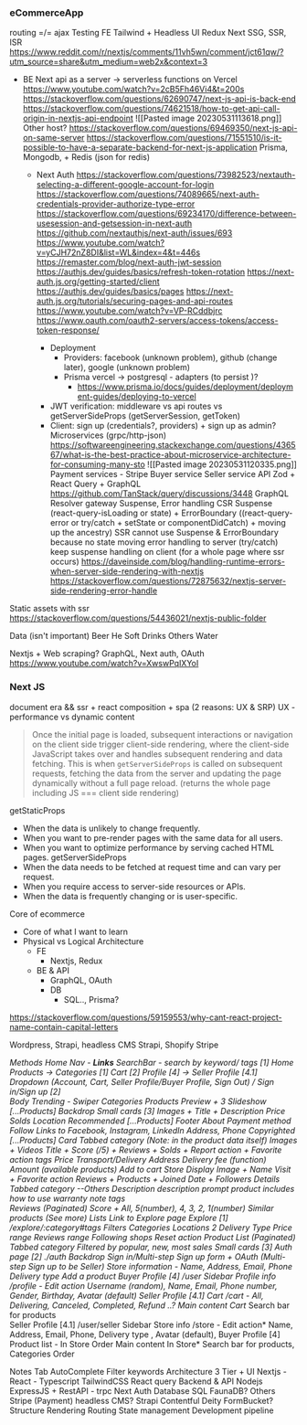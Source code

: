 
### eCommerceApp

routing =/= ajax 
Testing
FE
	Tailwind + Headless UI
	Redux
	Next SSG, SSR, ISR
		https://www.reddit.com/r/nextjs/comments/11vh5wn/comment/jct61qw/?utm_source=share&utm_medium=web2x&context=3
- BE
	Next api as a server -> serverless functions on Vercel
		https://www.youtube.com/watch?v=2cB5Fh46Vi4&t=200s
		https://stackoverflow.com/questions/62690747/next-js-api-is-back-end
		https://stackoverflow.com/questions/74621518/how-to-get-api-call-origin-in-nextjs-api-endpoint
		![[Pasted image 20230531113618.png]]
		Other host?
			https://stackoverflow.com/questions/69469350/next-js-api-on-same-server
			https://stackoverflow.com/questions/71551510/is-it-possible-to-have-a-separate-backend-for-next-js-application
	Prisma, Mongodb, + Redis (json for redis)
	- Next Auth 
		https://stackoverflow.com/questions/73982523/nextauth-selecting-a-different-google-account-for-login
		https://stackoverflow.com/questions/74089665/next-auth-credentials-provider-authorize-type-error
		https://stackoverflow.com/questions/69234170/difference-between-usesession-and-getsession-in-next-auth
		https://github.com/nextauthjs/next-auth/issues/693
		https://www.youtube.com/watch?v=yCJH72nZ8DI&list=WL&index=4&t=446s
		https://remaster.com/blog/next-auth-jwt-session
		https://authjs.dev/guides/basics/refresh-token-rotation
		https://next-auth.js.org/getting-started/client
		https://authjs.dev/guides/basics/pages
		https://next-auth.js.org/tutorials/securing-pages-and-api-routes
		https://www.youtube.com/watch?v=VP-RCddbjrc
		https://www.oauth.com/oauth2-servers/access-tokens/access-token-response/
		
		- Deployment 
			- Providers: facebook (unknown problem), github (change later), google (unknown problem) 
			- Prisma vercel -> postgresql - adapters (to persist )?
				- https://www.prisma.io/docs/guides/deployment/deployment-guides/deploying-to-vercel
		- JWT verification: middleware vs api routes vs getServerSideProps (getServerSession, getToken) 
		- Client: sign up (credentials?, providers) + sign up as admin?  
	Microservices (grpc/http-json)
		https://softwareengineering.stackexchange.com/questions/436567/what-is-the-best-practice-about-microservice-architecture-for-consuming-many-sto
		![[Pasted image 20230531120335.png]]
		Payment services - Stripe
		Buyer service
		Seller service
API
	Zod + React Query + GraphQL 
		https://github.com/TanStack/query/discussions/3448
		GraphQL Resolver gateway
	Suspense, Error handling
		CSR
			Suspense (react-query-isLoading or state) + ErrorBoundary ((react-query-error or try/catch + setState or componentDidCatch) + moving up the ancestry)
		SSR
			cannot use Suspense & ErrorBoundary because no state 
			moving error handling to server (try/catch)
			keep suspense handling on client (for a whole page where ssr occurs)
			https://daveinside.com/blog/handling-runtime-errors-when-server-side-rendering-with-nextjs
			https://stackoverflow.com/questions/72875632/nextjs-server-side-rendering-error-handle

Static assets with ssr https://stackoverflow.com/questions/54436021/nextjs-public-folder

Data (isn't important)
	Beer
		He
	Soft Drinks
	Others
		Water

Nextjs + Web scraping?
GraphQL, Next auth, OAuth
https://www.youtube.com/watch?v=XwswPqIXYoI

### Next JS
document era && ssr + react composition + spa (2 reasons: UX & SRP)
UX - performance vs dynamic content
> Once the initial page is loaded, subsequent interactions or navigation on the client side trigger client-side rendering, where the client-side JavaScript takes over and handles subsequent rendering and data fetching. This is when `getServerSideProps` is called on subsequent requests, fetching the data from the server and updating the page dynamically without a full page reload. (returns the whole page including JS === client side rendering)

getStaticProps
-   When the data is unlikely to change frequently.
-   When you want to pre-render pages with the same data for all users.
-   When you want to optimize performance by serving cached HTML pages.
getServerSideProps
-   When the data needs to be fetched at request time and can vary per request.
-   When you require access to server-side resources or APIs.
-   When the data is frequently changing or is user-specific.

Core of ecommerce
- Core of what I want to learn
- Physical vs Logical Architecture
	- FE
		- Nextjs, Redux 
	- BE & API
		- GraphQL, OAuth
		- DB
			- SQL.., Prisma?

https://stackoverflow.com/questions/59159553/why-cant-react-project-name-contain-capital-letters
	
Wordpress, Strapi, headless CMS Strapi, Shopify
Stripe

**Methods
	Home
		Nav - **Links**
			SearchBar - search by keyword/ tags [1]
			Home 
			Products -> Categories [1]
			Cart [2]
			Profile [4] -> Seller Profile [4.1] Dropdown (Account, Cart, Seller Profile/Buyer Profile, Sign Out) / Sign in/Sign up [2]  
		Body
			Trending - Swiper
			Categories
			Products Preview + 3
				Slideshow [...Products]
					Backdrop
					Small cards [3]
						Images + Title + Description
						Price
						Solds
						Location
			Recommended
				[...Products]
		Footer 
			About
			Payment method
			Follow
				Links to Facebook, Instagram, LinkedIn
				Address, Phone
			Copyrighted
	[...Products]
		Card 
			Tabbed category (Note: in the product data itself)
			Images + Videos
			Title + Score (*/5*) + Reviews + Solds + Report action + Favorite action
			tags
			Price 
			Transport/Delivery 
				Address
				Delivery fee (function)
			Amount (available products)
			Add to cart
		Store Display
			Image + Name
			Visit + Favorite action
			Reviews + Products + Joined Date + Followers
		Details
			Tabbed category
			--Others
		Description
			description prompt
			product includes
			how to use
			warranty
			note
			tags		
		Reviews (Paginated)
			Score + All, 5(number), 4, 3, 2, 1(number) 
		Similar products (See more)
			Lists
			Link to Explore page
	Explore [1] /explore/:category#tags
		Filters
			Categories
			Locations 2
			*Delivery Type*
			Price range
			Reviews range
			Following shops
			Reset action
		Product List (Paginated)
			Tabbed category
			Filtered by popular, new, most sales
			Small cards [3]
	Auth page [2] ./auth
		Backdrop
		Sign in/Multi-step Sign up form + OAuth
		(Multi-step Sign up to be Seller)
			Store information - Name, Address, Email, Phone
			Delivery type
			Add a product
	Buyer Profile [4] /user
		Sidebar
			Profile info /profile - Edit action* Username (random), Name, Email, Phone number, Gender, Birthday, Avatar (default)
			Seller Profile [4.1]
			Cart /cart - All, Delivering, Canceled, Completed, Refund ..?
		Main content
			Cart* Search bar for products	
	Seller Profile [4.1] /user/seller
		Sidebar
			Store info /store - Edit action* Name, Address, Email, Phone, Delivery type , Avatar (default), 
			Buyer Profile [4]
			Product list - In Store
			Order
		Main content
			In Store* Search bar for products, Categories
			Order	
		
Notes
	Tab
	AutoComplete
	Filter keywords
Architecture
	3 Tier +
		UI
			Nextjs - React - Typescript
			TailwindCSS
			React query
		Backend & API
			Nodejs
			ExpressJS + RestAPI - trpc
			Next Auth
		Database
			SQL
			FaunaDB?
		Others
			Stripe (Payment) 
			headless CMS? Strapi Contentful Deity
			FormBucket?
	Structure
		Rendering
		Routing
		State management
Development pipeline
